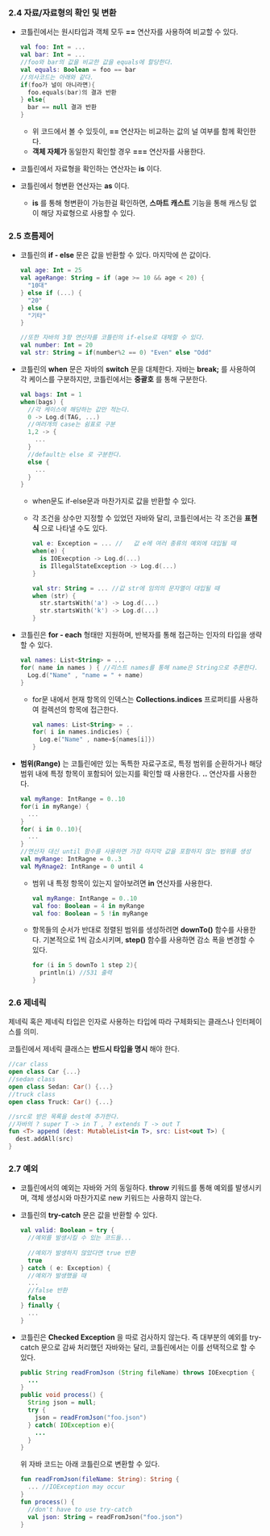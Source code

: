 ### 2.4 자료/자료형의 확인 및 변환

- 코틀린에서는 원시타입과 객체 모두 __==__ 연산자를 사용하여 비교할 수 있다.

  ```kotlin
  val foo: Int = ...
  val bar: Int = ...
  //foo와 bar의 값을 비교한 값을 equals에 할당한다.
  val equals: Boolean = foo == bar 
  //의사코드는 아래와 같다.
  if(foo가 널이 아니라면){
    foo.equals(bar)의 결과 반환
  } else{
    bar == null 결과 반환
  }
  ```

  - 위 코드에서 볼 수 있듯이, __==__ 연산자는 비교하는 값의 널 여부를 함께 확인한다.
  - __객체 자체가__ 동일한지 확인할 경우 __===__ 연산자를 사용한다.

- 코틀린에서 자료형을 확인하는 연산자는 __is__ 이다. 

- 코틀린에서 형변환 연산자는 __as__ 이다. 

  - __is__ 를 통해 형변환이 가능한걸 확인하면, __스마트 캐스트__ 기능을 통해 캐스팅 없이 해당 자료형으로 사용할 수 있다.

### 2.5 흐름제어

+ 코틀린의 __if - else__ 문은 값을 반환할 수 있다. 마지막에 쓴 값이다.

  ```kotlin
  val age: Int = 25
  val ageRange: String = if (age >= 10 && age < 20) {
    "10대"
  } else if (...) {
    "20"
  } else {
    "기타"
  }
  
  //또한 자바의 3항 연산자를 코틀린의 if-else로 대체할 수 있다.
  val number: Int = 20
  val str: String = if(number%2 == 0) "Even" else "Odd"
  ```

+ 코틀린의 __when__ 문은 자바의 __switch__ 문을 대체한다. 자바는 __break;__ 를 사용하여 각 케이스를 구분하지만, 코틀린에서는 __중괄호__ 를 통해 구분한다. 

  ```kotlin
  val bags: Int = 1
  when(bags) {
    //각 케이스에 해당하는 값만 적는다.
    0 -> Log.d(TAG, ...)
    //여러개의 case는 쉼표로 구분
   	1,2 -> {
      ...
    }
    //default는 else 로 구분한다.
    else {
      ...
    }
  }
  ```

  + when문도 if-else문과 마찬가지로 값을 반환할 수 있다. 

  + 각 조건을 상수만 지정할 수 있었던 자바와 달리, 코틀린에서는 각 조건을 __표현식__ 으로 나타낼 수도 있다.

    ```kotlin
    val e: Exception = ... //	값 e에 여러 종류의 예외에 대입될 때
    when(e) {
      is IOExecption -> Log.d(...)
      is IllegalStateException -> Log.d(...)
    }
    
    val str: String = ... //값 str에 임의의 문자열이 대입될 때
    when (str) {
      str.startsWith('a') -> Log.d(...)
      str.startsWith('k') -> Log.d(...)
    }
    ```

+ 코틀린은 __for - each__ 형태만 지원하며, 반복자를 통해 접근하는 인자의 타입을 생략할 수 있다. 

  ```kotlin
  val names: List<String> = ...
  for( name in names ) { //리스트 names를 통해 name은 String으로 추론한다.
    Log.d("Name" , "name = " + name)
  }
  ```

  + for문 내에서 현재 항목의 인덱스는 __Collections.indices__ 프로퍼티를 사용하여 컬렉션의 항목에 접근한다.

    ```kotlin
    val names: List<String> = ..
    for( i in names.indicies) {
      Log.e("Name" , name=${names[i]})
    }
    ```

+ __범위(Range)__ 는 코틀린에만 있는 독특한 자료구조로, 특정 범위를 순환하거나 해당 범위 내에 특정 항목이 포함되어 있는지를 확인할 때 사용한다. __..__ 연산자를 사용한다.

  ```kotlin
  val myRange: IntRange = 0..10
  for(i in myRange) {
    ...
  }
  for( i in 0..10){
    ...
  }
  //연산자 대신 until 함수를 사용하면 가장 마지막 값을 포함하지 않는 범위를 생성
  val myRange: IntRagne = 0..3
  val MyRnage2: IntRange = 0 until 4
  ```

  + 범위 내 특정 항목이 있는지 알아보려면 __in__ 연산자를 사용한다.

    ```kotlin
    val myRange: IntRange = 0..10
    val foo: Boolean = 4 in myRange
    val foo: Boolean = 5 !in myRange
    ```

  + 항목들의 순서가 반대로 정렬된 범위를 생성하려면 __downTo()__ 함수를 사용한다. 기본적으로 1씩 감소시키며, __step()__ 함수를 사용하면 감소 폭을 변경할 수 있다. 

    ```kotlin
    for (i in 5 downTo 1 step 2){
      println(i) //531 출력
    }
    ```

### 2.6 제네릭

제네릭 혹은 제네릭 타입은 인자로 사용하는 타입에 따라 구체화되는 클래스나 인터페이스를 의미.

코틀린에서 제네릭 클래스는 __반드시 타입을 명시__ 해야 한다.

```kotlin 
//car class
open class Car {...}
//sedan class
open class Sedan: Car() {...}
//truck class
open class Truck: Car() {...}

//src로 받은 목록을 dest에 추가한다.
//자바의 ? super T -> in T , ? extends T -> out T
fun <T> append (dest: MutableList<in T>, src: List<out T>) {
  dest.addAll(src)
}
```



### 2.7 예외

- 코틀린에서의 예외는 자바와 거의 동일하다. __throw__ 키워드를 통해 예외를 발생시키며, 객체 생성시와 마찬가지로 new 키워드는 사용하지 않는다. 

- 코틀린의 __try-catch__ 문은 값을 반환할 수 있다.

  ```kotlin
  val valid: Boolean = try {
    //예외를 발생시킬 수 있는 코드들...
    
    //예외가 발생하지 않았다면 true 반환
    true
  } catch ( e: Exception) {
    //예외가 발생했을 때
    ...
    //false 반환
    false
  } finally {
    ...
  }
  ```

- 코틀린은 __Checked Exception__ 을 따로 검사하지 않는다. 즉 대부분의 예외를 try-catch 문으로 감싸 처리했던 자바와는 달리, 코틀린에서는 이를 선택적으로 할 수 있다.

  ```java
  public String readFromJson (String fileName) throws IOExecption {
  	...
  }
  public void process() {
    String json = null;
    try {
      json = readFromJson("foo.json")
    } catch( IOException e){
      ...
    }
  }
  ```

  위 자바 코드는 아래 코틀린으로 변환할 수 있다.

  ```kotlin
  fun readFromJson(fileName: String): String {
    ... //IOException may occur
  }
  fun process() {
    //don't have to use try-catch
    val json: String = readFromJson("foo.json")
  }
  ```

  

  
